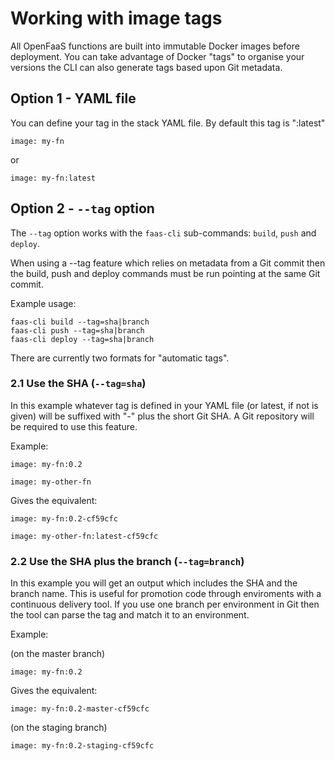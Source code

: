# Working with image tags

All OpenFaaS functions are built into immutable Docker images before deployment. You can take advantage of Docker "tags" to organise your versions the CLI can also generate tags based upon Git metadata.

## Option 1 - YAML file

You can define your tag in the stack YAML file. By default this tag is ":latest"

```
image: my-fn
```

or 


```
image: my-fn:latest
```

## Option 2 - `--tag` option

The `--tag` option works with the `faas-cli` sub-commands: `build`, `push` and `deploy`.

When using a --tag feature which relies on metadata from a Git commit then the build, push and deploy commands must be run pointing at the same Git commit.

Example usage:

```
faas-cli build --tag=sha|branch
faas-cli push --tag=sha|branch
faas-cli deploy --tag=sha|branch
```

There are currently two formats for "automatic tags".

### 2.1 Use the SHA (`--tag=sha`)

In this example whatever tag is defined in your YAML file (or latest, if not is given) will be suffixed with "-" plus the short Git SHA. A Git repository will be required to use this feature.

Example:

```
image: my-fn:0.2

image: my-other-fn
```

Gives the equivalent:


```
image: my-fn:0.2-cf59cfc

image: my-other-fn:latest-cf59cfc
```

### 2.2 Use the SHA plus the branch (`--tag=branch`)

In this example you will get an output which includes the SHA and the branch name. This is useful for promotion code through enviroments with a continuous delivery tool. If you use one branch per environment in Git then the tool can parse the tag and match it to an environment.


Example:

(on the master branch)

```
image: my-fn:0.2
```

Gives the equivalent:

```
image: my-fn:0.2-master-cf59cfc
```

(on the staging branch)

```
image: my-fn:0.2-staging-cf59cfc
```

